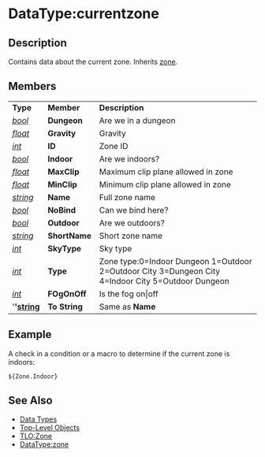# DataType:currentzone

## Description

Contains data about the current zone. Inherits [zone](datatype-zone.md).

## Members

|  |  |  |
| :--- | :--- | :--- |
| **Type** | **Member** | **Description** |
| [_bool_](datatype-bool.md) | **Dungeon** | Are we in a dungeon |
| [_float_](datatype-float.md) | **Gravity** | Gravity |
| [_int_](datatype-int.md) | **ID** | Zone ID |
| [_bool_](datatype-bool.md) | **Indoor** | Are we indoors? |
| [_float_](datatype-float.md) | **MaxClip** | Maximum clip plane allowed in zone |
| [_float_](datatype-float.md) | **MinClip** | Minimum clip plane allowed in zone |
| [_string_](datatype-string.md) | **Name** | Full zone name |
| [_bool_](datatype-bool.md) | **NoBind** | Can we bind here? |
| [_bool_](datatype-bool.md) | **Outdoor** | Are we outdoors? |
| [_string_](datatype-string.md) | **ShortName** | Short zone name |
| [_int_](datatype-int.md) | **SkyType** | Sky type |
| [_int_](datatype-int.md) | **Type** | Zone type:0=Indoor Dungeon 1=Outdoor 2=Outdoor City 3=Dungeon City 4=Indoor City 5=Outdoor Dungeon |
| [_int_](datatype-int.md) | **FOgOnOff** | Is the fog on\|off |
| '**'**[**string**](datatype-string.md) | **To String** | Same as **Name** |

## Example

A check in a condition or a macro to determine if the current zone is indoors:

```text
${Zone.Indoor}
```

## See Also

* [Data Types](./)
* [Top-Level Objects](../top-level-objects/)
* [TLO:Zone](../top-level-objects/tlo-zone.md)
* [DataType:zone](datatype-zone.md)

